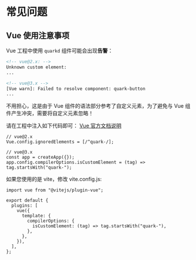 # 常见问题

## Vue 使用注意事项

Vue 工程中使用 `quarkd` 组件可能会出现**告警**：

```html
<!-- vue@2.x: -->
Unknown custom element:
...

<!-- vue@3.x -->
[Vue warn]: Failed to resolve component: quark-button
...
```


不用担心，这是由于 Vue 组件的语法部分参考了自定义元素，为了避免与 Vue 组件产生冲突，需要将自定义元素忽略！

请在工程中注入如下代码即可：
[Vue 官方文档说明](https://vuejs.org/guide/extras/web-components.html)

```tsx
// vue@2.x
Vue.config.ignoredElements = [/^quark-/];

// vue@3.x
const app = createApp({});
app.config.compilerOptions.isCustomElement = (tag) => tag.startsWith("quark-");
```

如果您使用的是 vite，修改 vite.config.js:

```tsx
import vue from "@vitejs/plugin-vue";

export default {
  plugins: [
    vue({
      template: {
        compilerOptions: {
          isCustomElement: (tag) => tag.startsWith("quark-"),
        },
      },
    }),
  ],
};
```
